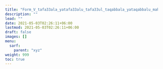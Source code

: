 ```yaml
---
title: "Form_V_tafa33ala_yatafa33alu_tafa33ul_taqabbala_yataqabbalu_mahmuz_fa"
description: ""
lead: ""
date: 2021-05-03T02:26:11+06:00
lastmod: 2021-05-03T02:26:11+06:00
draft: false
images: []
menu: 
  sarf:
    parent: "xyz"
weight: 999
toc: true
---
```



